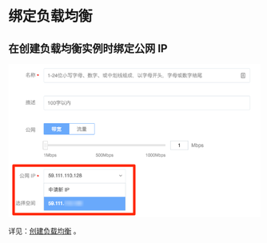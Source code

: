 # 绑定负载均衡

## 在创建负载均衡实例时绑定公网 IP

![](../../image/IP管理使用指南-绑定负载均衡.png)

详见：[创建负载均衡](http://support.c.163.com/md.html#!计算服务/负载均衡/使用指南/创建负载均衡.md) 。